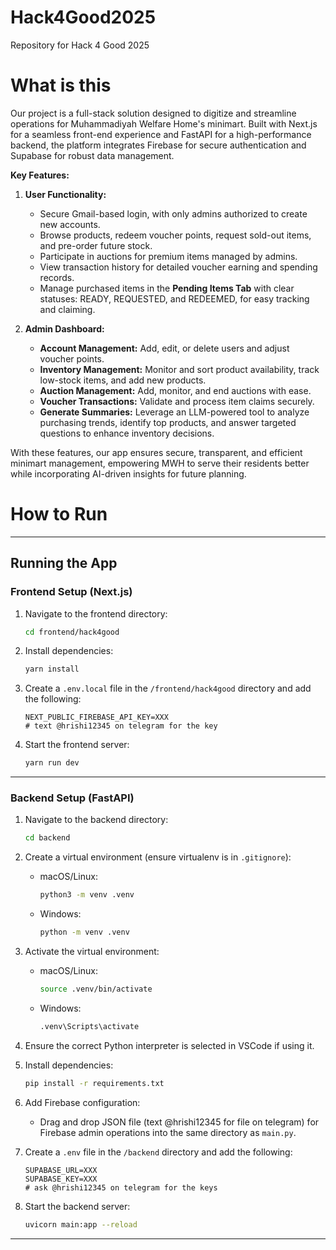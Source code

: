 # Hack4Good2025
Repository for Hack 4 Good 2025

# What is this
Our project is a full-stack solution designed to digitize and streamline operations for Muhammadiyah Welfare Home's minimart. Built with Next.js for a seamless front-end experience and FastAPI for a high-performance backend, the platform integrates Firebase for secure authentication and Supabase for robust data management. 

**Key Features:**

1. **User Functionality:**
   - Secure Gmail-based login, with only admins authorized to create new accounts.
   - Browse products, redeem voucher points, request sold-out items, and pre-order future stock.
   - Participate in auctions for premium items managed by admins.
   - View transaction history for detailed voucher earning and spending records.
   - Manage purchased items in the **Pending Items Tab** with clear statuses: READY, REQUESTED, and REDEEMED, for easy tracking and claiming.

2. **Admin Dashboard:**
   - **Account Management:** Add, edit, or delete users and adjust voucher points.
   - **Inventory Management:** Monitor and sort product availability, track low-stock items, and add new products.
   - **Auction Management:** Add, monitor, and end auctions with ease.
   - **Voucher Transactions:** Validate and process item claims securely.
   - **Generate Summaries:** Leverage an LLM-powered tool to analyze purchasing trends, identify top products, and answer targeted questions to enhance inventory decisions.

With these features, our app ensures secure, transparent, and efficient minimart management, empowering MWH to serve their residents better while incorporating AI-driven insights for future planning.

# How to Run 


---

## Running the App

### Frontend Setup (Next.js)

1. Navigate to the frontend directory:
   ```bash
   cd frontend/hack4good
   ```

2. Install dependencies:
   ```bash
   yarn install
   ```

3. Create a `.env.local` file in the `/frontend/hack4good` directory and add the following:
   ```env
   NEXT_PUBLIC_FIREBASE_API_KEY=XXX
   # text @hrishi12345 on telegram for the key
   ```

4. Start the frontend server:
   ```bash
   yarn run dev
   ```

---

### Backend Setup (FastAPI)

1. Navigate to the backend directory:
   ```bash
   cd backend
   ```

2. Create a virtual environment (ensure virtualenv is in `.gitignore`):
   - macOS/Linux:
     ```bash
     python3 -m venv .venv
     ```
   - Windows:
     ```bash
     python -m venv .venv
     ```

3. Activate the virtual environment:
   - macOS/Linux:
     ```bash
     source .venv/bin/activate
     ```
   - Windows:
     ```bash
     .venv\Scripts\activate
     ```

4. Ensure the correct Python interpreter is selected in VSCode if using it.

5. Install dependencies:
   ```bash
   pip install -r requirements.txt
   ```

6. Add Firebase configuration:
   - Drag and drop JSON file (text @hrishi12345 for file on telegram) for Firebase admin operations into the same directory as `main.py`.

7. Create a `.env` file in the `/backend` directory and add the following:
   ```env
   SUPABASE_URL=XXX
   SUPABASE_KEY=XXX
   # ask @hrishi12345 on telegram for the keys
   ```

8. Start the backend server:
   ```bash
   uvicorn main:app --reload
   ```

---





